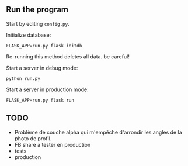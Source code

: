 

## Run the program

Start by editing `config.py`.

Initialize database:

    FLASK_APP=run.py flask initdb

Re-running this method deletes all data. be careful!

Start a server in debug mode:

    python run.py

Start a server in production mode:

    FLASK_APP=run.py flask run

## TODO
- Problème de couche alpha qui m'empêche d'arrondir les angles de la photo de profil.
- FB share à tester en production
- tests
- production
